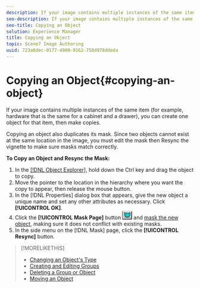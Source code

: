```yaml
---
description: If your image contains multiple instances of the same item (for example, hardware that is the same for a cabinet and a drawer), you can create one object for that item, then make copies.
seo-description: If your image contains multiple instances of the same item (for example, hardware that is the same for a cabinet and a drawer), you can create one object for that item, then make copies.
seo-title: Copying an Object
solution: Experience Manager
title: Copying an Object
topic: Scene7 Image Authoring
uuid: 723a0dec-0177-4900-9162-758d978ddeda
---
```


# Copying an Object{#copying-an-object}

If your image contains multiple instances of the same item (for example, hardware that is the same for a cabinet and a drawer), you can create one object for that item, then make copies.

Copying an object also duplicates its mask. Since two objects cannot exist at the same location in the image, you must edit the mask then Resync the vignette to make sure masks match correctly.

**To Copy an Object and Resync the Mask:** 

1. In the [ [!DNL Object Explorer]](../../r-vat-glossary/c-vat-obj-explorer.md#concept-da56038ea82c40a1a10576f99f2f6836), hold down the Ctrl key and drag the object to copy.
1. Move the pointer to the location in the hierarchy where you want the copy to appear, then release the mouse button.
1. In the [!DNL Properties] dialog box that appears, give the new object a unique name and set any other attributes as necessary. Click **[!UICONTROL OK]**.
1. Click the **[!UICONTROL Mask Page]** button ![](assets/mask.png) and [mask the new object](../../c-vat-work-mask-pg/c-vat-create-mask/t-vat-chg-exist-masks.md#task-4ac1ad631df546ea922b0329c7886266), making sure it does not conflict with existing masks.
1. In the side menu on the [!DNL Mask] page, click the **[!UICONTROL Resync]** button.

>[!MORELIKETHIS]
>
>* [Changing an Object's Type](../../c-vat-obj-pg/c-vat-work-obj/t-vat-chg-obj-type.md#task-ce743f3c8ab74682abd1841e340a9e66)
>* [Creating and Editing Groups](../../c-vat-obj-pg/c-vat-create-grps-obj/t-vat-create-grps.md#task-1c2ae5cfaf3a4c51b153eea44dc3d099)
>* [Deleting a Group or Object](../../c-vat-obj-pg/c-vat-work-obj/t-vat-del-obj.md#task-0b06646b938043acbe4376dff2ceffcc)
>* [Moving an Object](../../c-vat-obj-pg/c-vat-work-obj/c-vat-move-obj.md#concept-adff591e78a04f0d98cfd31cc7f94eed)
